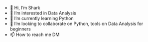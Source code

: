- 👋 Hi, I’m Shark
- 👀 I’m interested in Data Analysis
- 🌱 I’m currently learning Python
- 💞️ I’m looking to collaborate on Python, tools on Data Analysis for beginners
- 📫 How to reach me DM

